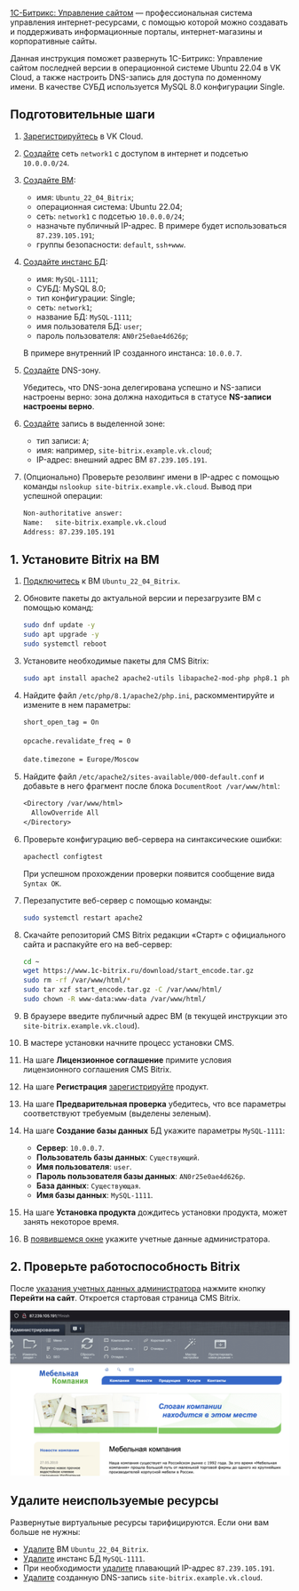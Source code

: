 [1С-Битрикс: Управление сайтом](https://www.1c-bitrix.ru/products/cms/) — профессиональная система управления интернет-ресурсами, с помощью которой можно создавать и поддерживать информационные порталы, интернет-магазины и корпоративные сайты.

Данная инструкция поможет развернуть 1С-Битрикс: Управление сайтом последней версии в операционной системе Ubuntu 22.04 в VK Cloud, а также настроить DNS-запись для доступа по доменному имени. В качестве СУБД используется MySQL 8.0 конфигурации Single.

## Подготовительные шаги

1. [Зарегистрируйтесь](/ru/intro/start/account-registration) в VK Cloud.
1. [Создайте](/ru/networks/vnet/service-management/net#sozdanie_seti) сеть `network1` с доступом в интернет и подсетью `10.0.0.0/24`.
1. [Создайте ВМ](/ru/computing/iaas/service-management/vm/vm-create):

   - имя: `Ubuntu_22_04_Bitrix`;
   - операционная система: Ubuntu 22.04;
   - сеть: `network1` с подсетью `10.0.0.0/24`;
   - назначьте публичный IP-адрес. В примере будет использоваться `87.239.105.191`;
   - группы безопасности: `default`, `ssh+www`.

1. [Создайте инстанс БД](/ru/dbs/dbaas/service-management/create/create-single-replica):

   - имя: `MySQL-1111`;
   - СУБД: MySQL 8.0;
   - тип конфигурации: Single;
   - сеть: `network1`;
   - название БД: `MySQL-1111`;
   - имя пользователя БД: `user`;
   - пароль пользователя: `AN0r25e0ae4d626p`;

   В примере внутренний IP созданного инстанса: `10.0.0.7`.

1. [Создайте](/ru/networks/dns/publicdns#sozdanie_dns_zony) DNS-зону.

   <warn>

   Убедитесь, что DNS-зона делегирована успешно и NS-записи настроены верно: зона должна находиться в статусе **NS-записи настроены верно**.

   </warn>

1. [Создайте](/ru/networks/dns/publicdns#dobavlenie_resursnyh_zapisey) запись в выделенной зоне:

   - тип записи: `A`;
   - имя: например, `site-bitrix.example.vk.cloud`;
   - IP-адрес: внешний адрес ВМ `87.239.105.191`.

1. (Опционально) Проверьте резолвинг имени в IP-адрес с помощью команды `nslookup site-bitrix.example.vk.cloud`. Вывод при успешной операции:

   ```bash
   Non-authoritative answer:
   Name:   site-bitrix.example.vk.cloud
   Address: 87.239.105.191
   ```

## 1. Установите Bitrix на ВМ

1. [Подключитесь](/ru/computing/iaas/service-management/vm/vm-connect/vm-connect-nix) к ВМ `Ubuntu_22_04_Bitrix`.
1. Обновите пакеты до актуальной версии и перезагрузите ВМ с помощью команд:

   ```bash
   sudo dnf update -y
   sudo apt upgrade -y
   sudo systemctl reboot
   ```

1. Установите необходимые пакеты для CMS Bitrix:

   ```bash
   sudo apt install apache2 apache2-utils libapache2-mod-php php8.1 php8.1-cli php8.1-curl php8.1-fpm php8.1-gd php8.1-intl php8.1-mbstring php8.1-mysql php8.1-opcache php8.1-readline php8.1-soap php8.1-xml php8.1-xmlrpc php8.1-zip php-gd -y
   ```

1. Найдите файл `/etc/php/8.1/apache2/php.ini`, раскомментируйте и измените в нем параметры:

   ```txt
   short_open_tag = On

   opcache.revalidate_freq = 0

   date.timezone = Europe/Moscow
   ```

1. Найдите файл `/etc/apache2/sites-available/000-default.conf` и добавьте в него фрагмент после блока `DocumentRoot /var/www/html`:

   ```txt
   <Directory /var/www/html>
     AllowOverride All
   </Directory>
   ```

1. Проверьте конфигурацию веб-сервера на синтаксические ошибки:

   ```bash
   apachectl configtest
   ```

   При успешном прохождении проверки появится сообщение вида `Syntax OK`.

1. Перезапустите веб-сервер с помощью команды:

   ```bash
   sudo systemctl restart apache2
   ```

1. Скачайте репозиторий CMS Bitrix редакции «Старт» с официального сайта и распакуйте его на веб-сервер:

   ```bash
   cd ~
   wget https://www.1c-bitrix.ru/download/start_encode.tar.gz
   sudo rm -rf /var/www/html/*
   sudo tar xzf start_encode.tar.gz -C /var/www/html/
   sudo chown -R www-data:www-data /var/www/html/
   ```

1. В браузере введите публичный адрес ВМ (в текущей инструкции это `site-bitrix.example.vk.cloud`).
1. В мастере установки начните процесс установки CMS.
1. На шаге **Лицензионное соглашение** примите условия лицензионного соглашения CMS Bitrix.
1. На шаге **Регистрация** [зарегистрируйте](https://dev.1c-bitrix.ru/learning/course/index.php?COURSE_ID=32&LESSON_ID=2043&LESSON_PATH=3903.4862.4888.4538.2043) продукт.
1. На шаге **Предварительная проверка** убедитесь, что все параметры соответствуют требуемым (выделены зеленым).
1. На шаге **Создание базы данных** БД укажите параметры `MySQL-1111`:

   - **Сервер**: `10.0.0.7`.
   - **Пользователь базы данных**: `Существующий`.
   - **Имя пользователя**: `user`.
   - **Пароль пользователя базы данных**: `AN0r25e0ae4d626p`.
   - **База данных**: `Существующая`.
   - **Имя базы данных**: `MySQL-1111`.

1. На шаге **Установка продукта** дождитесь установки продукта, может занять некоторое время.
1. В [появившемся окне](https://dev.1c-bitrix.ru/learning/course/index.php?COURSE_ID=32&LESSON_ID=2059&LESSON_PATH=3903.4862.4888.4538.2059) укажите учетные данные администратора.

## 2. Проверьте работоспособность Bitrix

После [указания учетных данных администратора](https://dev.1c-bitrix.ru/learning/course/index.php?COURSE_ID=32&LESSON_ID=2059&LESSON_PATH=3903.4862.4888.4538.2059) нажмите кнопку **Перейти на сайт**. Откроется стартовая страница CMS Bitrix.

![](assets/bitrix_main.png)

## Удалите неиспользуемые ресурсы

Развернутые виртуальные ресурсы тарифицируются. Если они вам больше не нужны:

- [Удалите](/ru/computing/iaas/service-management/vm/vm-manage#delete_vm) ВМ `Ubuntu_22_04_Bitrix`.
- [Удалите](/ru/dbs/dbaas/service-management/manage-instance/mysql#udalenie_instansa_bd_ili_ego_hostov) инстанс БД `MySQL-1111`.
- При необходимости [удалите](/ru/networks/vnet/service-management/floating-ip#udalenie_plavayushchego_ip_adresa_iz_proekta) плавающий IP-адрес `87.239.105.191`.
- [Удалите](/ru/networks/dns/publicdns#udalenie_resursnyh_zapisey) созданную DNS-запись `site-bitrix.example.vk.cloud`.
